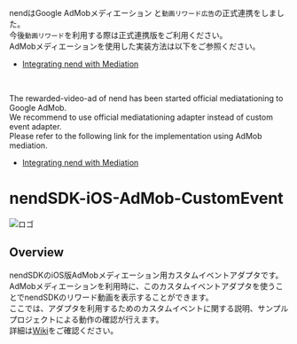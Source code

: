 nendはGoogle AdMobメディエーション と`動画リワード広告`の正式連携をしました。  
今後`動画リワード`を利用する際は正式連携版をご利用ください。  
AdMobメディエーションを使用した実装方法は以下をご参照ください。
* [Integrating nend with Mediation](https://developers.google.com/admob/ios/mediation/nend)

<br>

The rewarded-video-ad of nend has been started official mediatationing to Google AdMob.  
We recommend to use official mediatationing adapter instead of custom event adapter.  
Please refer to the following link for the implementation using AdMob mediation.
* [Integrating nend with Mediation](https://developers.google.com/admob/ios/mediation/nend)

# nendSDK-iOS-AdMob-CustomEvent

![ロゴ](https://github.com/fan-ADN/nendSDK-iOS/blob/master/Sample/NendSDK_Sample/Images.xcassets/AppIcon.appiconset/icon-60%403x.png)

## Overview
nendSDKのiOS版AdMobメディエーション用カスタムイベントアダプタです。  
AdMobメディエーションを利用時に、このカスタムイベントアダプタを使うことでnendSDKのリワード動画を表示することができます。  
ここでは、アダプタを利用するためのカスタムイベントに関する説明、サンプルプロジェクトによる動作の確認が行えます。  
詳細は[Wiki](https://github.com/fan-ADN/nendSDK-iOS-CustomEvent/wiki)をご確認ください。
